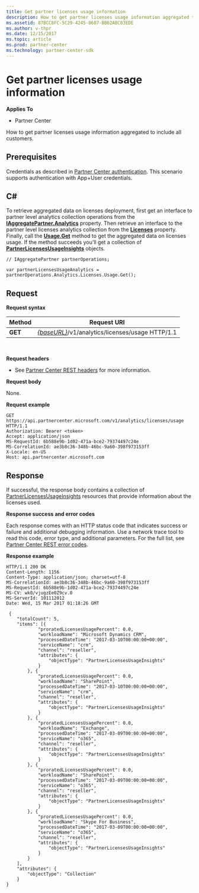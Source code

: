 ```yaml
---
title: Get partner licenses usage information
description: How to get partner licenses usage information aggregated to include all customers.
ms.assetid: 87BCC8FC-5C29-4245-8607-BB62ABC03EDE
ms.author: v-thpr
ms.date: 12/15/2017
ms.topic: article
ms.prod: partner-center
ms.technology: partner-center-sdk
---
```


# Get partner licenses usage information


**Applies To**

-   Partner Center

How to get partner licenses usage information aggregated to include all customers.

## <span id="Prerequisites"></span><span id="prerequisites"></span><span id="PREREQUISITES"></span>Prerequisites


Credentials as described in [Partner Center authentication](partner-center-authentication.md). This scenario supports authentication with App+User credentials.

## <span id="C_"></span><span id="c_"></span>C#


To retrieve aggregated data on licenses deployment, first get an interface to partner level analytics collection operations from the [**IAggregatePartner.Analytics**](https://docs.microsoft.com/dotnet/api/microsoft.store.partnercenter.ipartner.analytics) property. Then retrieve an interface to the partner level licenses analytics collection from the [**Licenses**](https://docs.microsoft.com/dotnet/api/microsoft.store.partnercenter.analytics.ipartneranalyticscollection.licenses) property. Finally, call the [**Usage.Get**](https://docs.microsoft.com/dotnet/api/microsoft.store.partnercenter.genericoperations.ientireentitycollectionretrievaloperations-2.get) method to get the aggregated data on licenses usage. If the method succeeds you'll get a collection of [**PartnerLicensesUsageInsights**](https://docs.microsoft.com/dotnet/api/microsoft.store.partnercenter.models.analytics.partnerlicensesusageinsights) objects.

```
// IAggregatePartner partnerOperations;

var partnerLicensesUsageAnalytics = partnerOperations.Analytics.Licenses.Usage.Get();
```

## <span id="Request"></span><span id="request"></span><span id="REQUEST"></span>Request


**Request syntax**

| Method  | Request URI                                                                      |
|---------|----------------------------------------------------------------------------------|
| **GET** | [*{baseURL}*](partner-center-rest-urls.md)/v1/analytics/licenses/usage HTTP/1.1 |

 

**Request headers**

-   See [Partner Center REST headers](headers.md) for more information.

**Request body**

None.

**Request example**

```
GET https://api.partnercenter.microsoft.com/v1/analytics/licenses/usage HTTP/1.1
Authorization: Bearer <token>
Accept: application/json
MS-RequestId: 6b588e9b-1d02-471a-bce2-79374497c24e
MS-CorrelationId: ae3b8c36-348b-46bc-9a60-398f973153ff
X-Locale: en-US
Host: api.partnercenter.microsoft.com
```

## <span id="Response"></span><span id="response"></span><span id="RESPONSE"></span>Response


If successful, the response body contains a collection of [PartnerLicensesUsageInsights](analytics.md#partnerlicensesusageinsights) resources that provide information about the licenses used.

**Response success and error codes**

Each response comes with an HTTP status code that indicates success or failure and additional debugging information. Use a network trace tool to read this code, error type, and additional parameters. For the full list, see [Partner Center REST error codes](error-codes.md).

**Response example**

```
HTTP/1.1 200 OK
Content-Length: 1156
Content-Type: application/json; charset=utf-8
MS-CorrelationId: ae3b8c36-348b-46bc-9a60-398f973153ff
MS-RequestId: 6b588e9b-1d02-471a-bce2-79374497c24e
MS-CV: wk0/vjugzEe0Z9cv.0
MS-ServerId: 101112012
Date: Wed, 15 Mar 2017 01:18:26 GMT

﻿ {
    "totalCount": 5,
    "items": [{
            "proratedLicensesUsagePercent": 0.0,
            "workloadName": "Microsoft Dynamics CRM",
            "processedDateTime": "2017-03-10T00:00:00+00:00",
            "serviceName": "crm",
            "channel": "reseller",
            "attributes": {
                "objectType": "PartnerLicensesUsageInsights"
            }
        }, {
            "proratedLicensesUsagePercent": 0.0,
            "workloadName": "SharePoint",
            "processedDateTime": "2017-03-10T00:00:00+00:00",
            "serviceName": "crm",
            "channel": "reseller",
            "attributes": {
                "objectType": "PartnerLicensesUsageInsights"
            }
        }, {
            "proratedLicensesUsagePercent": 0.0,
            "workloadName": "Exchange",
            "processedDateTime": "2017-03-09T00:00:00+00:00",
            "serviceName": "o365",
            "channel": "reseller",
            "attributes": {
                "objectType": "PartnerLicensesUsageInsights"
            }
        }, {
            "proratedLicensesUsagePercent": 0.0,
            "workloadName": "SharePoint",
            "processedDateTime": "2017-03-09T00:00:00+00:00",
            "serviceName": "o365",
            "channel": "reseller",
            "attributes": {
                "objectType": "PartnerLicensesUsageInsights"
            }
        }, {
            "proratedLicensesUsagePercent": 0.0,
            "workloadName": "Skype For Business",
            "processedDateTime": "2017-03-09T00:00:00+00:00",
            "serviceName": "o365",
            "channel": "reseller",
            "attributes": {
                "objectType": "PartnerLicensesUsageInsights"
            }
        }
    ],
    "attributes": {
        "objectType": "Collection"
    }
}
```

 

 




